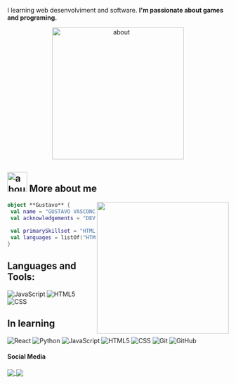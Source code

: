 I learning web desenvolviment and software. <strong>I'm passionate about games and programing.</strong>

<div align="center">
 
<img width="300" weigth="250" alt="about" src="https://giffiles.alphacoders.com/215/215373.gif">

 </div>

## <img width="45" alt="about" src="https://raw.github.com/elizarov/elizarov/master/about.png"> More about me

<img align="right" width="300" src="https://i2.wp.com/allhtaccess.info/wp-content/uploads/2018/03/programming.gif?fit=1281%2C716&ssl=1" />


```kotlin
object **Gustavo** {
 val name = "GUSTAVO VASCONCELOS SALOMÃO"
 val acknowledgements = "DEV FULL STACK STUDENT "
 
 val primarySkillset = "HTML, CSS, JavaScript"
 val languages = listOf("HTML", "CSS", "JavaScript") 
}
```

## **Languages and Tools:**  

![JavaScript](https://img.shields.io/badge/-JavaScript-333333?style=flat&logo=javascript)
![HTML5](https://img.shields.io/badge/-HTML5-333333?style=flat&logo=HTML5)
![CSS](https://img.shields.io/badge/-CSS-333333?style=flat&logo=CSS3&logoColor=1572B6)


## **In learning**

![React](https://img.shields.io/badge/-React-333333?style=flat&logo=react)
![Python](https://img.shields.io/badge/-Python-333333?style=flat&logo=python)
![JavaScript](https://img.shields.io/badge/-JavaScript-333333?style=flat&logo=javascript)
![HTML5](https://img.shields.io/badge/-HTML5-333333?style=flat&logo=HTML5)
![CSS](https://img.shields.io/badge/-CSS-333333?style=flat&logo=CSS3&logoColor=1572B6)
![Git](https://img.shields.io/badge/-Git-333333?style=flat&logo=git)
![GitHub](https://img.shields.io/badge/-GitHub-333333?style=flat&logo=github)



#### Social Media

<p align="left">
<a href="https://www.instagram.com/vasconcelosgu/">
    <img
      align="center"
      src="https://img.shields.io/badge/Instagram-1C1C1C?style=for-the-badge&logo=instagram&logoColor=00FFFF"
      target="_blank"
    />
  </a>
  
  <a href="https://www.linkedin.com/in/gustavo-vasconcelos-920535238/">
    <img
         align="center"
         src="https://img.shields.io/badge/LinkedIn-1C1C1C?style=for-the-badge&logo=linkedin&logoColor=00FFFF"
         target="_blank"
         />
  </a>
  </p>
